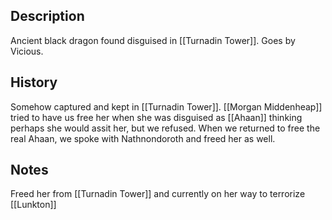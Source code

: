 ## Description
Ancient black dragon found disguised in [[Turnadin Tower]].  Goes by Vicious.

## History
Somehow captured and kept in [[Turnadin Tower]]. [[Morgan Middenheap]] tried to have us free her when she was disguised as [[Ahaan]] thinking perhaps she would assit her, but we refused. When we returned to free the real Ahaan, we spoke with Nathnondoroth and freed her as well.

## Notes
Freed her from [[Turnadin Tower]] and currently on her way to terrorize [[Lunkton]]
